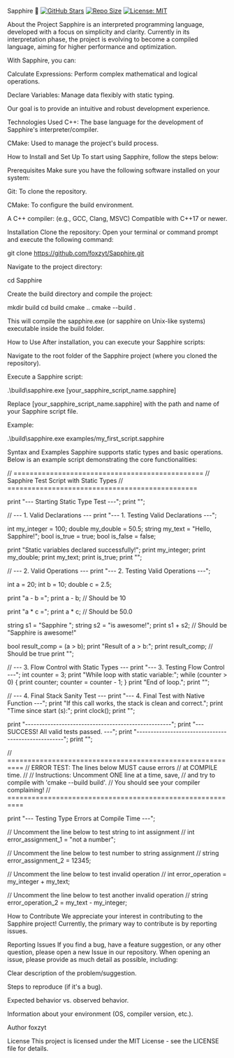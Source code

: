 Sapphire 💎
[![GitHub Stars](https://img.shields.io/github/stars/foxzyt/Sapphire?style=social)](https://github.com/foxzyt/Sapphire/stargazers)
[![Repo Size](https://img.shields.io/github/repo-size/foxzyt/Sapphire)](https://github.com/foxzyt/Sapphire)
[![License: MIT](https://img.shields.io/badge/License-MIT-yellow.svg)](https://opensource.org/licenses/MIT)

About the Project
Sapphire is an interpreted programming language, developed with a focus on simplicity and clarity. Currently in its interpretation phase, the project is evolving to become a compiled language, aiming for higher performance and optimization.

With Sapphire, you can:

Calculate Expressions: Perform complex mathematical and logical operations.

Declare Variables: Manage data flexibly with static typing.

Our goal is to provide an intuitive and robust development experience.

Technologies Used
C++: The base language for the development of Sapphire's interpreter/compiler.

CMake: Used to manage the project's build process.

How to Install and Set Up
To start using Sapphire, follow the steps below:

Prerequisites
Make sure you have the following software installed on your system:

Git: To clone the repository.

CMake: To configure the build environment.

A C++ compiler: (e.g., GCC, Clang, MSVC) Compatible with C++17 or newer.

Installation
Clone the repository:
Open your terminal or command prompt and execute the following command:

git clone https://github.com/foxzyt/Sapphire.git

Navigate to the project directory:

cd Sapphire

Create the build directory and compile the project:

mkdir build
cd build
cmake ..
cmake --build .

This will compile the sapphire.exe (or sapphire on Unix-like systems) executable inside the build folder.

How to Use
After installation, you can execute your Sapphire scripts:

Navigate to the root folder of the Sapphire project (where you cloned the repository).

Execute a Sapphire script:

.\build\sapphire.exe [your_sapphire_script_name.sapphire]

Replace [your_sapphire_script_name.sapphire] with the path and name of your Sapphire script file.

Example:

.\build\sapphire.exe examples/my_first_script.sapphire

Syntax and Examples
Sapphire supports static types and basic operations. Below is an example script demonstrating the core functionalities:

// ===============================================
//  Sapphire Test Script with Static Types
// ===============================================

print "--- Starting Static Type Test ---";
print "";

// --- 1. Valid Declarations ---
print "--- 1. Testing Valid Declarations ---";

int    my_integer = 100;
double my_double  = 50.5;
string my_text    = "Hello, Sapphire!";
bool   is_true    = true;
bool   is_false   = false;

print "Static variables declared successfully!";
print my_integer;
print my_double;
print my_text;
print is_true;
print "";


// --- 2. Valid Operations ---
print "--- 2. Testing Valid Operations ---";

int    a = 20;
int    b = 10;
double c = 2.5;

print "a - b =";
print a - b; // Should be 10

print "a * c =";
print a * c; // Should be 50.0

string s1 = "Sapphire ";
string s2 = "is awesome!";
print s1 + s2; // Should be "Sapphire is awesome!"

bool result_comp = (a > b);
print "Result of a > b:";
print result_comp; // Should be true
print "";


// --- 3. Flow Control with Static Types ---
print "--- 3. Testing Flow Control ---";
int counter = 3;
print "While loop with static variable:";
while (counter > 0) {
    print counter;
    counter = counter - 1;
}
print "End of loop.";
print "";

// --- 4. Final Stack Sanity Test ---
print "--- 4. Final Test with Native Function ---";
print "If this call works, the stack is clean and correct.";
print "Time since start (s):";
print clock();
print "";

print "----------------------------------------------------";
print "--- SUCCESS! All valid tests passed. ---";
print "----------------------------------------------------";
print "";


// ==========================================================
//  ERROR TEST: The lines below MUST cause errors
//  at COMPILE time.
//
//  Instructions: Uncomment ONE line at a time, save,
//  and try to compile with 'cmake --build build'.
//  You should see your compiler complaining!
// ==========================================================

print "--- Testing Type Errors at Compile Time ---";

// Uncomment the line below to test string to int assignment
// int error_assignment_1 = "not a number";

// Uncomment the line below to test number to string assignment
// string error_assignment_2 = 12345;

// Uncomment the line below to test invalid operation
// int error_operation = my_integer + my_text;

// Uncomment the line below to test another invalid operation
// string error_operation_2 = my_text - my_integer;

How to Contribute
We appreciate your interest in contributing to the Sapphire project! Currently, the primary way to contribute is by reporting issues.

Reporting Issues
If you find a bug, have a feature suggestion, or any other question, please open a new Issue in our repository. When opening an issue, please provide as much detail as possible, including:

Clear description of the problem/suggestion.

Steps to reproduce (if it's a bug).

Expected behavior vs. observed behavior.

Information about your environment (OS, compiler version, etc.).

Author
foxzyt

License
This project is licensed under the MIT License - see the LICENSE file for details.
